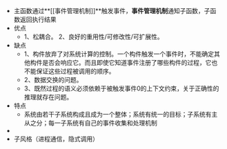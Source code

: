 - 主函数通过**[[事件管理机制]]**触发事件，**事件管理机制**通知子函数，子函数返回执行结果
- 优点
	- 1、松耦合。
	  2、良好的重用性/可修改性/可扩展性。
- 缺点
	- 1、构件放弃了对系统计算的控制。一个构件触发一个事件时，不能确定其他构件是否会响应它。而且即使它知道事件注册了哪些构件的过程，它也不能保证这些过程被调用的顺序。
	- 2、数据交换的问题。
	- 3、既然过程的语义必须依赖于被触发事件0的上下文约束，关于正确性的推理就存在问题。
- 特点
	- 系统由若干子系统构成且成为一个整体；系统有统一的目标；子系统有主从之分；每一子系统有自己的事件收集和处理机制
-
- 子风格（进程通信，隐式调用）